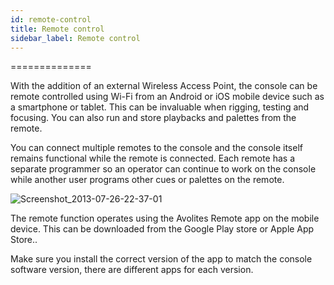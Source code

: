 ```yaml
---
id: remote-control 
title: Remote control
sidebar_label: Remote control
---
```

==============

With the addition of an external Wireless Access Point, the console can
be remote controlled using Wi-Fi from an Android or iOS mobile device
such as a smartphone or tablet. This can be invaluable when rigging,
testing and focusing. You can also run and store playbacks and palettes
from the remote.

You can connect multiple remotes to the console and the console itself
remains functional while the remote is connected. Each remote has a
separate programmer so an operator can continue to work on the console
while another user programs other cues or palettes on the remote.

![Screenshot\_2013-07-26-22-37-01](/docs/images/image309.png)

The remote function operates using the Avolites Remote app on the mobile
device. This can be downloaded from the Google Play store or Apple App
Store..

Make sure you install the correct version of the app to match the
console software version, there are different apps for each version.


